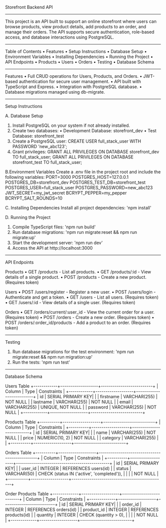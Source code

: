Storefront Backend API

---

This project is an API built to support an online storefront where users can browse products, view product details, add products to an order, and manage their orders. The API supports secure authentication, role-based access, and database interactions using PostgreSQL.

---

Table of Contents
• Features
• Setup Instructions
• Database Setup
• Environment Variables
• Installing Dependencies
• Running the Project
• API Endpoints
• Products
• Users
• Orders
• Testing
• Database Schema

---

Features
• Full CRUD operations for Users, Products, and Orders.
• JWT-based authentication for secure user management.
• API built with TypeScript and Express.
• Integration with PostgreSQL database.
• Database migrations managed using db-migrate.

---

Setup Instructions

A. Database Setup

1. Install PostgreSQL on your system if not already installed.
2. Create two databases:
   • Development Database: storefront_dev
   • Test Database: storefront_test
3. Create a PostgreSQL user:
   CREATE USER full_stack_user WITH PASSWORD 'new_abc123';
4. Grant privileges:
   GRANT ALL PRIVILEGES ON DATABASE storefront_dev TO full_stack_user;
   GRANT ALL PRIVILEGES ON DATABASE storefront_test TO full_stack_user;

B.Environment Variables
Create a .env file in the project root and include the following variables:
PORT=3000
POSTGRES_HOST=127.0.0.1
POSTGRES_DB=storefront_dev
POSTGRES_TEST_DB=storefront_test
POSTGRES_USER=full_stack_user
POSTGRES_PASSWORD=new_abc123
JWT_SECRET=my_jwt_secret
BCRYPT_PEPPER=my_pepper
BCRYPT_SALT_ROUNDS=10

C. Installing Dependencies
Install all project dependencies: 'npm install'

D. Running the Project

1. Compile TypeScript files: 'npm run build'
2. Run database migrations: 'npm run migrate:reset && npm run migrate:up'
3. Start the development server: 'npm run dev'
4. Access the API at http://localhost:3000

---

API Endpoints

Products
• GET /products - List all products.
• GET /products/:id - View details of a single product.
• POST /products - Create a new product. (Requires token)

Users
• POST /users/register - Register a new user.
• POST /users/login - Authenticate and get a token.
• GET /users - List all users. (Requires token)
• GET /users/:id - View details of a single user. (Requires token)

Orders
• GET /orders/current/:user_id - View the current order for a user. (Requires token)
• POST /orders - Create a new order. (Requires token)
• POST /orders/:order_id/products - Add a product to an order. (Requires token)

---

Testing

1. Run database migrations for the test environment: 'npm run migrate:reset && npm run migration:up'
2. Run the tests: 'npm run test'

---

Database Schema

Users Table
+------------+-------------------+--------------------------+
| Column     | Type              | Constraints              |
+------------+-------------------+--------------------------+
| id         | SERIAL PRIMARY KEY|                          |
| firstname  | VARCHAR(255)      | NOT NULL                 |
| lastname   | VARCHAR(255)      | NOT NULL                 |
| email      | VARCHAR(255)      | UNIQUE, NOT NULL         |
| password   | VARCHAR(255)      | NOT NULL                 |
+------------+-------------------+--------------------------+

Products Table
+----------+-------------------+--------------------------+
| Column   | Type              | Constraints              |
+----------+-------------------+--------------------------+
| id       | SERIAL PRIMARY KEY|                          |
| name     | VARCHAR(255)      | NOT NULL                 |
| price    | NUMERIC(10, 2)    | NOT NULL                 |
| category | VARCHAR(255)      |                          |
+----------+-------------------+--------------------------+

Orders Table
+----------+-------------------+-----------------------------------------------+
| Column   | Type              | Constraints                                   |
+----------+-------------------+-----------------------------------------------+
| id       | SERIAL PRIMARY KEY|                                               |
| user_id  | INTEGER           | REFERENCES users(id)                          |
| status   | VARCHAR(50)       | CHECK (status IN ('active', 'completed')),    |
|          |                   | NOT NULL                                      |
+----------+-------------------+-----------------------------------------------+

Order Products Table
+-------------+-------------------+--------------------------+
| Column      | Type              | Constraints              |
+-------------+-------------------+--------------------------+
| id          | SERIAL PRIMARY KEY|                          |
| order_id    | INTEGER           | REFERENCES orders(id)    |
| product_id  | INTEGER           | REFERENCES products(id)  |
| quantity    | INTEGER           | CHECK (quantity > 0),    |
|             |                   | NOT NULL                 |
+-------------+-------------------+--------------------------+
